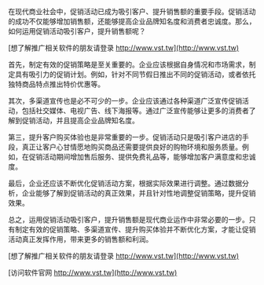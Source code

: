 在现代商业社会中，促销活动已成为吸引客户、提升销售额的重要手段。促销活动的成功不仅能够增加销售额，还能够提高企业品牌知名度和消费者忠诚度。那么，如何运用促销活动吸引客户，提升销售额呢？

[想了解推广相关软件的朋友请登录 http://www.vst.tw](http://www.vst.tw)

首先，制定有效的促销策略是至关重要的。企业应该根据自身情况和市场需求，制定具有吸引力的促销计划。例如，针对不同节假日推出不同的促销活动，或者依托独特商品特点推出特价优惠等。

其次，多渠道宣传也是必不可少的一步。企业应该通过各种渠道广泛宣传促销活动，包括社交媒体、电视广告、线下海报等。通过广泛宣传能够让更多的消费者了解到促销活动，并且提高企业品牌知名度。

第三，提升客户购买体验也是非常重要的一步。促销活动只是吸引客户进店的手段，真正让客户心甘情愿地购买商品还需要提供良好的购物环境和服务质量。例如，在促销活动期间增加售后服务、提供免费礼品等，能够增加客户满意度和忠诚度。

最后，企业还应该不断优化促销活动方案，根据实际效果进行调整。通过数据分析，企业能够了解到促销活动的真正效果，并且针对性地调整促销策略，提升促销效果。

总之，运用促销活动吸引客户，提升销售额是现代商业运作中非常必要的一步。只有制定有效的促销策略、多渠道宣传、提升购买体验并不断优化方案，才能让促销活动真正发挥作用，带来更多的销售额和利润。

[想了解推广相关软件的朋友请登录 http://www.vst.tw](http://www.vst.tw)


[访问软件官网 http://www.vst.tw](http://www.vst.tw)
